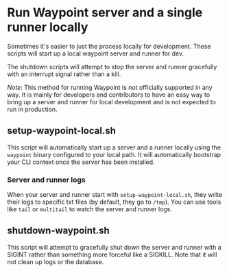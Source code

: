 # Run Waypoint server and a single runner locally

Sometimes it's easier to just the process locally for development. These
scripts will start up a local waypoint server and runner for dev.

The shutdown scripts will attempt to stop the server and runner gracefully with
an interrupt signal rather than a kill.

_Note_: This method for running Waypoint is not officially supported in any way.
It is mainly for developers and contributors to have an easy way to bring up
a server and runner for local development and is not expected to run in production.

## setup-waypoint-local.sh

This script will automatically start up a server and a runner locally using
the `waypoint` binary configured to your local path. It will automatically
bootstrap your CLI context once the server has been installed.

### Server and runner logs

When your server and runner start with `setup-waypoint-local.sh`, they write their
logs to specific txt files (by default, they go to `/tmp`). You can use tools
like `tail` or `multitail` to watch the server and runner logs.

## shutdown-waypoint.sh

This script will attempt to gracefully shut down the server and runner with a
SIGINT rather than something more forceful like a SIGKILL. Note that it will
not clean up logs or the database.
